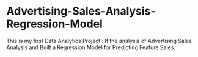 # Advertising-Sales-Analysis-Regression-Model
This is my first Data Analytics Project : It the analysis of Advertising Sales Analysis and Built a Regression Model for Predicting Feature Sales.
